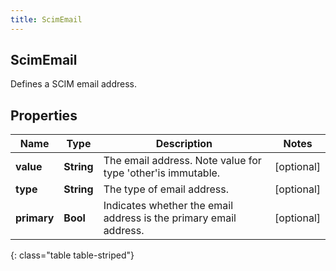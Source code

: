 ```yaml
---
title: ScimEmail
---
```

## ScimEmail
Defines a SCIM email address.

## Properties

|Name | Type | Description | Notes|
|------------ | ------------- | ------------- | -------------|
| **value** | **String** | The email address. Note value for type &#39;other&#39;is immutable. | [optional] |
| **type** | **String** | The type of email address. | [optional] |
| **primary** | **Bool** | Indicates whether the email address is the primary email address. | [optional] |
{: class="table table-striped"}



